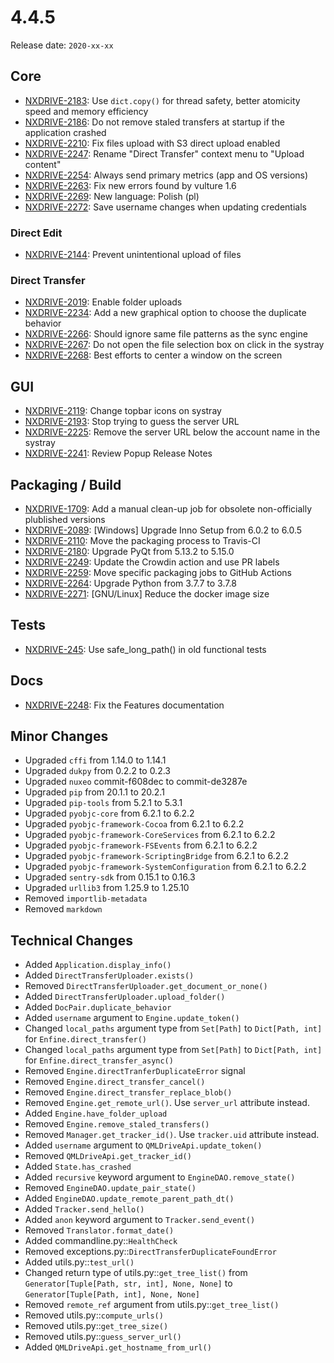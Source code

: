 # 4.4.5

Release date: `2020-xx-xx`

## Core

- [NXDRIVE-2183](https://jira.nuxeo.com/browse/NXDRIVE-2183): Use `dict.copy()` for thread safety, better atomicity speed and memory efficiency
- [NXDRIVE-2186](https://jira.nuxeo.com/browse/NXDRIVE-2186): Do not remove staled transfers at startup if the application crashed
- [NXDRIVE-2210](https://jira.nuxeo.com/browse/NXDRIVE-2210): Fix files upload with S3 direct upload enabled
- [NXDRIVE-2247](https://jira.nuxeo.com/browse/NXDRIVE-2247): Rename "Direct Transfer" context menu to "Upload content"
- [NXDRIVE-2254](https://jira.nuxeo.com/browse/NXDRIVE-2254): Always send primary metrics (app and OS versions)
- [NXDRIVE-2263](https://jira.nuxeo.com/browse/NXDRIVE-2263): Fix new errors found by vulture 1.6
- [NXDRIVE-2269](https://jira.nuxeo.com/browse/NXDRIVE-2269): New language: Polish (pl)
- [NXDRIVE-2272](https://jira.nuxeo.com/browse/NXDRIVE-2272): Save username changes when updating credentials

### Direct Edit

- [NXDRIVE-2144](https://jira.nuxeo.com/browse/NXDRIVE-2144): Prevent unintentional upload of files

### Direct Transfer

- [NXDRIVE-2019](https://jira.nuxeo.com/browse/NXDRIVE-2019): Enable folder uploads
- [NXDRIVE-2234](https://jira.nuxeo.com/browse/NXDRIVE-2234): Add a new graphical option to choose the duplicate behavior
- [NXDRIVE-2266](https://jira.nuxeo.com/browse/NXDRIVE-2266): Should ignore same file patterns as the sync engine
- [NXDRIVE-2267](https://jira.nuxeo.com/browse/NXDRIVE-2267): Do not open the file selection box on click in the systray
- [NXDRIVE-2268](https://jira.nuxeo.com/browse/NXDRIVE-2268): Best efforts to center a window on the screen

## GUI

- [NXDRIVE-2119](https://jira.nuxeo.com/browse/NXDRIVE-2119): Change topbar icons on systray
- [NXDRIVE-2193](https://jira.nuxeo.com/browse/NXDRIVE-2193): Stop trying to guess the server URL
- [NXDRIVE-2225](https://jira.nuxeo.com/browse/NXDRIVE-2225): Remove the server URL below the account name in the systray
- [NXDRIVE-2241](https://jira.nuxeo.com/browse/NXDRIVE-2241): Review Popup Release Notes

## Packaging / Build

- [NXDRIVE-1709](https://jira.nuxeo.com/browse/NXDRIVE-1709): Add a manual clean-up job for obsolete non-officially plublished versions
- [NXDRIVE-2089](https://jira.nuxeo.com/browse/NXDRIVE-2089): [Windows] Upgrade Inno Setup from 6.0.2 to 6.0.5
- [NXDRIVE-2110](https://jira.nuxeo.com/browse/NXDRIVE-2110): Move the packaging process to Travis-CI
- [NXDRIVE-2180](https://jira.nuxeo.com/browse/NXDRIVE-2180): Upgrade PyQt from 5.13.2 to 5.15.0
- [NXDRIVE-2249](https://jira.nuxeo.com/browse/NXDRIVE-2249): Update the Crowdin action and use PR labels
- [NXDRIVE-2259](https://jira.nuxeo.com/browse/NXDRIVE-2259): Move specific packaging jobs to GitHub Actions
- [NXDRIVE-2264](https://jira.nuxeo.com/browse/NXDRIVE-2264): Upgrade Python from 3.7.7 to 3.7.8
- [NXDRIVE-2271](https://jira.nuxeo.com/browse/NXDRIVE-2271): [GNU/Linux] Reduce the docker image size

## Tests

- [NXDRIVE-245](https://jira.nuxeo.com/browse/NXDRIVE-2245): Use safe_long_path() in old functional tests

## Docs

- [NXDRIVE-2248](https://jira.nuxeo.com/browse/NXDRIVE-2248): Fix the Features documentation

## Minor Changes

- Upgraded `cffi` from 1.14.0 to 1.14.1
- Upgraded `dukpy` from 0.2.2 to 0.2.3
- Upgraded `nuxeo` commit-f608dec to commit-de3287e
- Upgraded `pip` from 20.1.1 to 20.2.1
- Upgraded `pip-tools` from 5.2.1 to 5.3.1
- Upgraded `pyobjc-core` from 6.2.1 to 6.2.2
- Upgraded `pyobjc-framework-Cocoa` from 6.2.1 to 6.2.2
- Upgraded `pyobjc-framework-CoreServices` from 6.2.1 to 6.2.2
- Upgraded `pyobjc-framework-FSEvents` from 6.2.1 to 6.2.2
- Upgraded `pyobjc-framework-ScriptingBridge` from 6.2.1 to 6.2.2
- Upgraded `pyobjc-framework-SystemConfiguration` from 6.2.1 to 6.2.2
- Upgraded `sentry-sdk` from 0.15.1 to 0.16.3
- Upgraded `urllib3` from 1.25.9 to 1.25.10
- Removed `importlib-metadata`
- Removed `markdown`

## Technical Changes

- Added `Application.display_info()`
- Added `DirectTransferUploader.exists()`
- Removed `DirectTransferUploader.get_document_or_none()`
- Added `DirectTransferUploader.upload_folder()`
- Added `DocPair.duplicate_behavior`
- Added `username` argument to `Engine.update_token()`
- Changed `local_paths` argument type from `Set[Path]` to `Dict[Path, int]` for `Enfine.direct_transfer()`
- Changed `local_paths` argument type from `Set[Path]` to `Dict[Path, int]` for `Enfine.direct_transfer_async()`
- Removed `Engine.directTranferDuplicateError` signal
- Removed `Engine.direct_transfer_cancel()`
- Removed `Engine.direct_transfer_replace_blob()`
- Removed `Engine.get_remote_url()`. Use `server_url` attribute instead.
- Added `Engine.have_folder_upload`
- Removed `Engine.remove_staled_transfers()`
- Removed `Manager.get_tracker_id()`. Use `tracker.uid` attribute instead.
- Added `username` argument to `QMLDriveApi.update_token()`
- Removed `QMLDriveApi.get_tracker_id()`
- Added `State.has_crashed`
- Added `recursive` keyword argument to `EngineDAO.remove_state()`
- Removed `EngineDAO.update_pair_state()`
- Added `EngineDAO.update_remote_parent_path_dt()`
- Added `Tracker.send_hello()`
- Added `anon` keyword argument to `Tracker.send_event()`
- Removed `Translator.format_date()`
- Added commandline.py::`HealthCheck`
- Removed exceptions.py::`DirectTransferDuplicateFoundError`
- Added utils.py::`test_url()`
- Changed return type of utils.py::`get_tree_list()` from `Generator[Tuple[Path, str, int], None, None]` to `Generator[Tuple[Path, int], None, None]`
- Removed `remote_ref` argument from utils.py::`get_tree_list()`
- Removed utils.py::`compute_urls()`
- Removed utils.py::`get_tree_size()`
- Removed utils.py::`guess_server_url()`
- Added `QMLDriveApi.get_hostname_from_url()`
